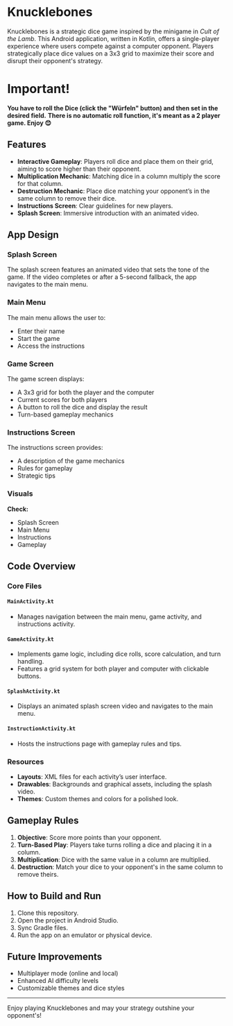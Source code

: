 # Knucklebones

Knucklebones is a strategic dice game inspired by the minigame in *Cult of the Lamb*. This Android application, written in Kotlin, offers a single-player experience where users compete against a computer opponent. Players strategically place dice values on a 3x3 grid to maximize their score and disrupt their opponent's strategy.

# Important!
**You have to roll the Dice (click the "Würfeln" button) and then set in the desired field.**
**There is no automatic roll function, it's meant as a 2 player game. Enjoy 😊**

## Features

- **Interactive Gameplay**: Players roll dice and place them on their grid, aiming to score higher than their opponent.
- **Multiplication Mechanic**: Matching dice in a column multiply the score for that column.
- **Destruction Mechanic**: Place dice matching your opponent’s in the same column to remove their dice.
- **Instructions Screen**: Clear guidelines for new players.
- **Splash Screen**: Immersive introduction with an animated video.

## App Design

### Splash Screen

The splash screen features an animated video that sets the tone of the game. If the video completes or after a 5-second fallback, the app navigates to the main menu.

### Main Menu

The main menu allows the user to:
- Enter their name
- Start the game
- Access the instructions

### Game Screen

The game screen displays:
- A 3x3 grid for both the player and the computer
- Current scores for both players
- A button to roll the dice and display the result
- Turn-based gameplay mechanics

### Instructions Screen

The instructions screen provides:
- A description of the game mechanics
- Rules for gameplay
- Strategic tips

### Visuals

**Check:**

- Splash Screen
- Main Menu
- Instructions
- Gameplay

## Code Overview

### Core Files

#### `MainActivity.kt`
- Manages navigation between the main menu, game activity, and instructions activity.

#### `GameActivity.kt`
- Implements game logic, including dice rolls, score calculation, and turn handling.
- Features a grid system for both player and computer with clickable buttons.

#### `SplashActivity.kt`
- Displays an animated splash screen video and navigates to the main menu.

#### `InstructionActivity.kt`
- Hosts the instructions page with gameplay rules and tips.

### Resources

- **Layouts**: XML files for each activity’s user interface.
- **Drawables**: Backgrounds and graphical assets, including the splash video.
- **Themes**: Custom themes and colors for a polished look.

## Gameplay Rules

1. **Objective**: Score more points than your opponent.
2. **Turn-Based Play**: Players take turns rolling a dice and placing it in a column.
3. **Multiplication**: Dice with the same value in a column are multiplied.
4. **Destruction**: Match your dice to your opponent's in the same column to remove theirs.

## How to Build and Run

1. Clone this repository.
2. Open the project in Android Studio.
3. Sync Gradle files.
4. Run the app on an emulator or physical device.

## Future Improvements

- Multiplayer mode (online and local)
- Enhanced AI difficulty levels
- Customizable themes and dice styles

---

Enjoy playing Knucklebones and may your strategy outshine your opponent's!

